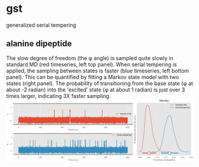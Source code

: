 # gst
 generalized serial tempering


## alanine dipeptide
The slow degree of freedom (the φ angle) is sampled quite slowly in standard MD (red timeseries, left top panel). When serial tempering is applied, the sampling between states is faster (blue timeseries, left bottom panel). This can be quantified by fitting a Markov state model with two states (right panel). The probability of transitioning from the base state (φ at about -2 radian) into the 'excited' state (φ at about 1 radian) is just over 3 times larger, indicating 3X faster sampling. 
![alt text](./alanine_dipeptide/all.png)

